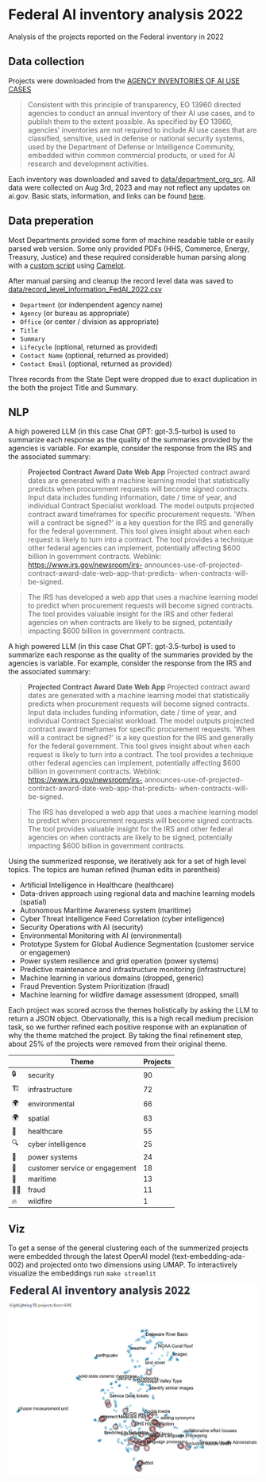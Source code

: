 # Federal AI inventory analysis 2022
Analysis of the projects reported on the Federal inventory in 2022

## Data collection

Projects were downloaded from the [AGENCY INVENTORIES OF AI USE CASES](https://www.ai.gov/ai-use-case-inventories/)

> Consistent with this principle of transparency, EO 13960 directed agencies to conduct an annual inventory of their AI use cases, and to publish them to the extent possible. As specified by EO 13960, agencies' inventories are not required to include AI use cases that are classified, sensitive, used in defense or national security systems, used by the Department of Defense or Intelligence Community, embedded within common commercial products, or used for AI research and development activities.

Each inventory was downloaded and saved to [data/department_org_src](data/department_org_src).
All data were collected on Aug 3rd, 2023 and may not reflect any updates on ai.gov.
Basic stats, information, and links can be found [here](data/high_level_stats_from_AI_gov.csv).

## Data preperation

Most Departments provided some form of machine readable table or easily parsed web version. Some only provided PDFs (HHS, Commerce, Energy, Treasury, Justice) and these required considerable human parsing along with a [custom script](P0_parse_pdf2table.py) using [Camelot](https://github.com/camelot-dev/camelot).

After manual parsing and cleanup the record level data was saved to [data/record_level_information_FedAI_2022.csv](data/record_level_information_FedAI_2022.csv)

+ `Department` (or indenpendent agency name)
+ `Agency` (or bureau as appropriate)
+ `Office` (or center / division as appropriate)
+ `Title`
+ `Summary`
+ `Lifecycle` (optional, returned as provided)
+ `Contact Name` (optional, returned as provided)
+ `Contact Email` (optional, returned as provided)

Three records from the State Dept were dropped due to exact duplication in the both the project Title and Summary. 

## NLP

A high powered LLM (in this case Chat GPT: gpt-3.5-turbo) is used to summarize each response as the quality of the summaries provided by the agencies is variable. For example, consider the response from the IRS and the associated summary:

> **Projected Contract Award Date Web App** Projected contract award dates are generated with a machine learning  model that statistically predicts when procurement requests will become  signed contracts. Input data includes funding information, date / time of  year, and individual Contract Specialist workload. The model outputs  projected contract award timeframes for specific procurement requests.   'When will a contract be signed?' is a key question for the IRS and  generally for the federal government. This tool gives insight about when  each request is likely to turn into a contract. The tool provides a technique  other federal agencies can implement, potentially affecting $600 billion in  government contracts. Weblink: https://www.irs.gov/newsroom/irs- announces-use-of-projected-contract-award-date-web-app-that-predicts- when-contracts-will-be-signed.

> The IRS has developed a web app that uses a machine learning model to predict when procurement requests will become signed contracts. The tool provides valuable insight for the IRS and other federal agencies on when contracts are likely to be signed, potentially impacting $600 billion in government contracts.


A high powered LLM (in this case Chat GPT: gpt-3.5-turbo) is used to summarize each response as the quality of the summaries provided by the agencies is variable. For example, consider the response from the IRS and the associated summary:

> **Projected Contract Award Date Web App** Projected contract award dates are generated with a machine learning  model that statistically predicts when procurement requests will become  signed contracts. Input data includes funding information, date / time of  year, and individual Contract Specialist workload. The model outputs  projected contract award timeframes for specific procurement requests.   'When will a contract be signed?' is a key question for the IRS and  generally for the federal government. This tool gives insight about when  each request is likely to turn into a contract. The tool provides a technique  other federal agencies can implement, potentially affecting $600 billion in  government contracts. Weblink: https://www.irs.gov/newsroom/irs- announces-use-of-projected-contract-award-date-web-app-that-predicts- when-contracts-will-be-signed.

> The IRS has developed a web app that uses a machine learning model to predict when procurement requests will become signed contracts. The tool provides valuable insight for the IRS and other federal agencies on when contracts are likely to be signed, potentially impacting $600 billion in government contracts.

Using the summerized response, we iteratively ask for a set of high level topics. The topics are human refined (human edits in parentheis)

+ Artificial Intelligence in Healthcare (healthcare)
+ Data-driven approach using regional data and machine learning models (spatial)
+ Autonomous Maritime Awareness system (maritime)
+ Cyber Threat Intelligence Feed Correlation (cyber intelligence)
+ Security Operations with AI (security)
+ Environmental Monitoring with AI (environmental)
+ Prototype System for Global Audience Segmentation (customer service or engagemen)
+ Power system resilience and grid operation (power systems)
+ Predictive maintenance and infrastructure monitoring (infrastructure)
+ Machine learning in various domains (dropped, generic)
+ Fraud Prevention System Prioritization (fraud)
+ Machine learning for wildfire damage assessment (dropped, small)

Each project was scored across the themes holistically by asking the LLM to return a JSON object. Obervationally, this is a high recall medium precision task, so we further refined each positive response with an explanation of why the theme matched the project. By taking the final refinement step, about 25% of the projects were removed from their original theme.

|       | Theme                           | Projects |
|------------|---------------------------------|-------|
| 🔒         | security                        | 90    |
| 🏗️         | infrastructure                  | 72    |
| 🌍         | environmental                   | 66    |
| 🌍         | spatial                         | 63    |
| 🏥         | healthcare                      | 55    |
| 🔍         | cyber intelligence              | 25    |
| 🔌         | power systems                   | 24    |
| 🤝         | customer service or engagement  | 18    |
| 🌊         | maritime                        | 13    |
| 🕵️‍♂️       | fraud                           | 11    |
| 🔥         | wildfire                        | 1     |

## Viz

To get a sense of the general clustering each of the summerized projects were embedded through the latest OpenAI model (text-embedding-ada-002) and projected onto two dimensions using UMAP. To interactively visualize the embeddings run `make streamlit`

![Viz of Federal Grants](results/streamlit_demo.jpg)